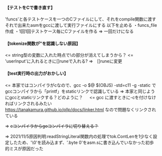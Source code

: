 
#### 【テストをCで書き直す】
 'funcs'と各テストケースを一つのCファイルにして、それをcompile関数に渡す
 それで出来たasmをgccに渡して実行ファイルにする
 以下を止める
 ・funcs_file作成
 ・1回1回テストケース毎にCファイルを作る => 一回だけになる


#### 【tokenize関数が\"を認識しない原因】
 <= string型の変数に入れた時点で\の部分が消えてしまうから？
 <= 'userInput'に入れるときに[]runeで入れる?
  ⇒　[]runeに変更

#### 【test実行時の出力がおかしい】
 <= 本家ではコンパイラがcなので、gcc -o $@ $(OBJS) -std=c11 -g -static
    でgccコンパイラから「printf」をstaticリンクで認識している
 => 本家と同じようにgccとstaticリンクする？どのように？
 　 <= gcc に渡すときに-cを付けなければリンクされるみたい
 　　　https://tanakamura.github.io/pllp/docs/linker.html なので問題なくリンクされている
 
  => ~~cコンパイラからgoコンパイラに切り替える？~~
  
  
  => 2021/11/5原因判明:readStringLiteral関数内の処理でtok.ContLenを1少なく設定したため、'\0'を読み込まず、'.byte 0'をasm.sに書き込んでいなかった初歩的ミスが原因だった